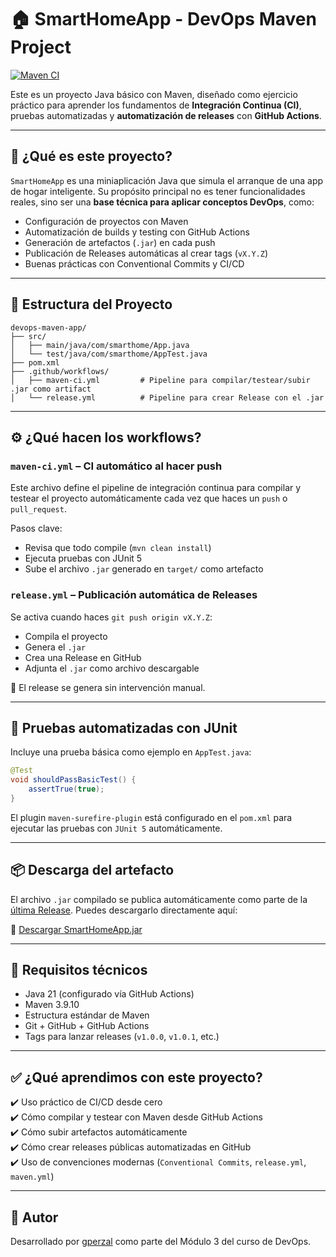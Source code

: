 
# 🏠 SmartHomeApp - DevOps Maven Project

[![Maven CI](https://github.com/gperzal/SmartHomeApp/actions/workflows/maven-ci.yml/badge.svg)](https://github.com/gperzal/SmartHomeApp/actions)

Este es un proyecto Java básico con Maven, diseñado como ejercicio práctico para aprender los fundamentos de **Integración Continua (CI)**, pruebas automatizadas y **automatización de releases** con **GitHub Actions**.

---

## 🚀 ¿Qué es este proyecto?

`SmartHomeApp` es una miniaplicación Java que simula el arranque de una app de hogar inteligente. Su propósito principal no es tener funcionalidades reales, sino ser una **base técnica para aplicar conceptos DevOps**, como:

- Configuración de proyectos con Maven
- Automatización de builds y testing con GitHub Actions
- Generación de artefactos (`.jar`) en cada push
- Publicación de Releases automáticas al crear tags (`vX.Y.Z`)
- Buenas prácticas con Conventional Commits y CI/CD

---

## 📁 Estructura del Proyecto

```
devops-maven-app/
├── src/
│   ├── main/java/com/smarthome/App.java
│   └── test/java/com/smarthome/AppTest.java
├── pom.xml
├── .github/workflows/
│   ├── maven-ci.yml         # Pipeline para compilar/testear/subir .jar como artifact
│   └── release.yml          # Pipeline para crear Release con el .jar
```

---

## ⚙️ ¿Qué hacen los workflows?

### `maven-ci.yml` – CI automático al hacer push

Este archivo define el pipeline de integración continua para compilar y testear el proyecto automáticamente cada vez que haces un `push` o `pull_request`.

Pasos clave:
- Revisa que todo compile (`mvn clean install`)
- Ejecuta pruebas con JUnit 5
- Sube el archivo `.jar` generado en `target/` como artefacto

### `release.yml` – Publicación automática de Releases

Se activa cuando haces `git push origin vX.Y.Z`:

- Compila el proyecto
- Genera el `.jar`
- Crea una Release en GitHub
- Adjunta el `.jar` como archivo descargable

🔁 El release se genera sin intervención manual.

---

## 🧪 Pruebas automatizadas con JUnit

Incluye una prueba básica como ejemplo en `AppTest.java`:

```java
@Test
void shouldPassBasicTest() {
    assertTrue(true);
}
```

El plugin `maven-surefire-plugin` está configurado en el `pom.xml` para ejecutar las pruebas con `JUnit 5` automáticamente.

---

## 📦 Descarga del artefacto

El archivo `.jar` compilado se publica automáticamente como parte de la [última Release](https://github.com/gperzal/SmartHomeApp/releases/latest). Puedes descargarlo directamente aquí:

🔽 [Descargar SmartHomeApp.jar](https://github.com/gperzal/SmartHomeApp/releases/latest)

---

## 📜 Requisitos técnicos

- Java 21 (configurado vía GitHub Actions)
- Maven 3.9.10
- Estructura estándar de Maven
- Git + GitHub + GitHub Actions
- Tags para lanzar releases (`v1.0.0`, `v1.0.1`, etc.)

---

## ✅ ¿Qué aprendimos con este proyecto?

✔️ Uso práctico de CI/CD desde cero  
✔️ Cómo compilar y testear con Maven desde GitHub Actions  
✔️ Cómo subir artefactos automáticamente  
✔️ Cómo crear releases públicas automatizadas en GitHub  
✔️ Uso de convenciones modernas (`Conventional Commits`, `release.yml`, `maven.yml`)  



---

## 🙌 Autor

Desarrollado por [gperzal](https://github.com/gperzal) como parte del Módulo 3 del curso de DevOps.
